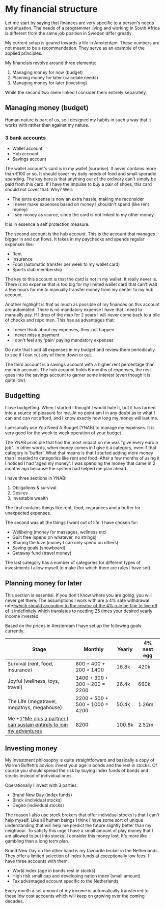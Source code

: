 # My financial structure

Let me start by saying that finances are very specific to a person's needs and situation. The needs of a programmer living and working in South Africa is different from the same job position in Sweden differ greatly.

My current setup is geared towards a life in Amsterdam. These numbers are not meant to be a recommendation. They serve as an example of the applied principles.

My financials revolve around three elements:

1. Managing money for now (budget)
2. Planning money for later (calculate needs)
3. Managing money for later (investing)

While the second two seem linked I consider them entirely separately.

## Managing money (budget)

Human nature is part of us, so I designed my habits in such a way that it works with rather than against my nature.

### 3 bank accounts

- Wallet account
- Hub account
- Savings account

The wallet account's card is in my wallet (surprise). It never contains more than €100 or so. It should cover my daily needs of food and small sporadic spending. The key here is that anything out of the ordinary can't simply be paid from this card. If I have the impulse to buy a pair of shoes, this card should not cover that. Why? Well:

- The extra expense is now an extra hassle, making me reconsider
- I never make expenses based on money I shouldn't spend (like rent money)
- I see money as scarce, since the card is not linked to my other money

It is in essence a self protection measure.

The second account is the hub account. This is the account that manages bigger in and out flows. It takes in my paychecks and spends regular expenses like:

- Rent
- Insurance
- Food (automatic transfer per week to my wallet card)
- Sports club membership

The key to this account is that the card is not in my wallet. It really never is. There is no expense that is too big for my limited wallet card that can't wait a few hours for me to manually transfer money from my center to my hub account.

Another highlight is that as much as possible of my finances on this account are automated. There is no mandatory expense I have that I need to manually pay. If I drop of the map for 2 years I will never come back to a pile of checks and repo men. This has as advantages that:

- I never think about my expenses, they just happen
- I never miss a payment
- I don't feel any 'pain' paying mandatory expenses

Do note that I add all expenses in my budget and review them periodically to see if I can cut any of them down or out.

The third account is a savings account with a higher rent percentage than my hub account. The hub account holds 6 months of expenses, the rest goes into the savings account to garner some interest (even though it is quite low).

## Budgetting

I love budgetting. When I started I thought I would hate it, but it has turned into a source of pleasure for me. At no point am I in any doubt as to what I can and can not afford, and I know exactly how long my money will last me.

I personally use You Need A Budget (YNAB) to manage my expenses. It is very good for the week to week operation of your budget.

The YNAB principle that had the most impact on me was "give every euro a job". In other words, when money comes in I give it a category, even if that category is 'buffer'. What that means is that I started adding more money than I needed to categories like rent and food. After a few months of using it I noticed I had 'aged my money'. I was spending the money that came in 2 months ago because the system had helped me plan ahead.

I have three sections in YNAB:

1. Obligations & survival
2. Desires
3. Investable wealth

The first contains things like rent, food, insurances and a buffer for unexpected expenses.

The second was all the things I want out of life. I have chosen for:

- Wellbeing (money for massages, wellness etc)
- Guilt free (spend on whatever, no strings)
- Sharing the love (money I can only spend on others)
- Saving goals (snowboard)
- Getaway fund (travel money)

The last category has a number of categories for different types of investments I allow myself to make (for which there are rules I have set).

## Planning money for later

This section is essential. If you don't know where you are going, you will never get there. The assumptions I work with are a 4% safe withdrawal rate[^which should according to the creator of the 4% rule be fine to live off of it indefinitely]() which translates to needing 25 times your desired yearly income invested. 

Based on the prices in Amsterdam I have set up the following goals currently:

| **Stage** | **Monthly** | **Yearly** | **4% nest egg** |
| --------- | ----------- | ---------- | ----------------- |
| Survival (rent, food, insurance) | 800 + 400 + 200 = 1400 | 16.8k | 420k |
| Joyful (wellness, toys, travel) | 1400 + 300 + 300 + 200 = 2200 | 26.4k | 660k |
| The Life (megatravel, megatoys, megahouse) | 2200 + 500 + 500 + 1000 = 4200 | 50.4k | 1.26m |
| Me +1[^Me plus a partner I can sustain entirely to join my adventures]() | 8200 | 100.8k | 2.52m |

## Investing money

My investment philosophy is quite straightforward and basically a copy of Warren Buffett's advice: invest your age in bonds and the rest in stocks. Of course you should spread the risk by buying index funds of bonds and stocks instead of individual ones.

Operationally I invest with 3 parties:

- Brand New Day (index funds)
- Binck (individual stocks)
- Degiro (individual stocks)

The reason I also use stock brokers that offer individual stocks is that I can't help myself. Like all human beings I think I have some sort of unique understanding that will help me predict the future slightly better than my neighbour. To satisfy this urge I have a small amount of play money that I am allowed to put into stocks. I consider this money lost. It's more like gambling than a long term plan.

Brand New Day on the other hand is my favourite broker in the Netherlands. They offer a limited selection of index funds at exceptionally low fees. I have three accounts with them:

- World index (age in bonds rest in stocks)
- High risk small cap and developing nation index (small amount)
- Tax advantaged account specific to the Netherlands

Every month a set amount of my income is automatically transferred to these low cost accounts which will keep on growing over the coming decades.

